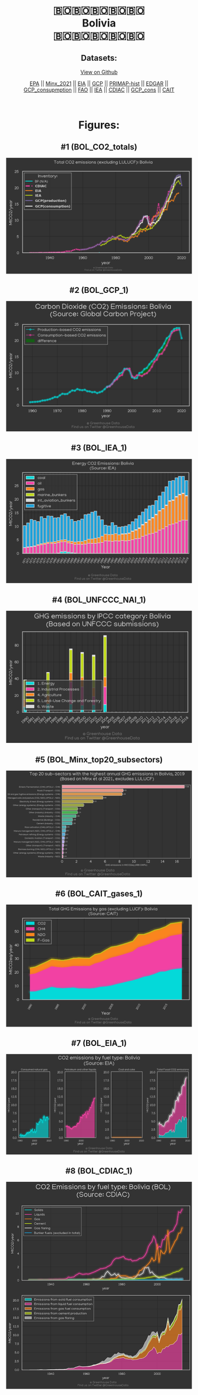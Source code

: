 
<center>
<h1 align="center">
🇧🇴🇧🇴🇧🇴🇧🇴🇧🇴
<br>
Bolivia
<br>
🇧🇴🇧🇴🇧🇴🇧🇴🇧🇴
</h1>
<h2>Datasets:</h2>
<p><a href="https://github.com/dquintani/GreenhouseData/tree/master/country_data/BOL_Bolivia/data">View on Github</a>
<br></p><p><a href="data/BOL_EPA.csv">EPA</a> || <a href="data/BOL_Minx_2021.csv">Minx_2021</a> || <a href="data/BOL_EIA.csv">EIA</a> || <a href="data/BOL_GCP.csv">GCP</a> || <a href="data/BOL_PRIMAP-hist.csv">PRIMAP-hist</a> || <a href="data/BOL_EDGAR.csv">EDGAR</a> || <a href="data/BOL_GCP_consupmption.csv">GCP_consupmption</a> || <a href="data/BOL_FAO.csv">FAO</a> || <a href="data/BOL_IEA.csv">IEA</a> || <a href="data/BOL_CDIAC.csv">CDIAC</a> || <a href="data/BOL_GCP_cons.csv">GCP_cons</a> || <a href="data/BOL_CAIT.csv">CAIT</a></p><p><br></p>
<h1>Figures:</h1><h2>#1 (BOL_CO2_totals)</h2>
<p><img alt="" src="figures/BOL_CO2_totals.png" /></p><h2>#2 (BOL_GCP_1)</h2>
<p><img alt="" src="figures/BOL_GCP_1.png" /></p><h2>#3 (BOL_IEA_1)</h2>
<p><img alt="" src="figures/BOL_IEA_1.png" /></p><h2>#4 (BOL_UNFCCC_NAI_1)</h2>
<p><img alt="" src="figures/BOL_UNFCCC_NAI_1.png" /></p><h2>#5 (BOL_Minx_top20_subsectors)</h2>
<p><img alt="" src="figures/BOL_Minx_top20_subsectors.png" /></p><h2>#6 (BOL_CAIT_gases_1)</h2>
<p><img alt="" src="figures/BOL_CAIT_gases_1.png" /></p><h2>#7 (BOL_EIA_1)</h2>
<p><img alt="" src="figures/BOL_EIA_1.png" /></p><h2>#8 (BOL_CDIAC_1)</h2>
<p><img alt="" src="figures/BOL_CDIAC_1.png" /></p>